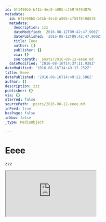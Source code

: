 ```yaml
---
id: 6f1490b5-b41b-4ec8-a905-cf59f849d876
metadata:
  id: 6f1490b5-b41b-4ec8-a905-cf59f849d876
  metadata:
    description: zzz
    dateModified: '2016-08-12T09:42:47.900Z'
    datePublished: '2016-08-12T09:42:47.900Z'
    title: Eeee
    author: []
    publisher: {}
    via: {}
    sourcePath: _posts/2016-08-12-eeee.md
  dateModified: '2016-08-16T14:37:11.938Z'
dateModified: '2016-08-16T14:49:17.252Z'
title: Eeee
datePublished: '2016-08-16T14:49:22.586Z'
author: []
description: zzz
publisher: {}
via: {}
starred: false
sourcePath: _posts/2016-08-12-eeee.md
inFeed: true
hasPage: false
inNav: false
_type: MediaObject

---
```

# Eeee

zzz

<iframe src="https://the-grid.github.io/ed-userhtml/?g=eJyzyTC0K0ktLsnMS1dITdEtLU4tyijJzbHRB4pz2RQnF2UWlNgl5qQWlWio52fr6empa1rb6EPFAY2gFIs" style=""></iframe>